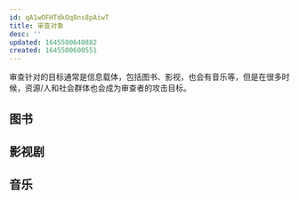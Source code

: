 ```yaml
---
id: qA1wOFHTdkOq8ns8pAiwT
title: 审查对象
desc: ''
updated: 1645500640882
created: 1645500600551
---
```


审查针对的目标通常是信息载体，包括图书、影视，也会有音乐等，但是在很多时候，资源/人和社会群体也会成为审查者的攻击目标。

## 图书


## 影视剧


## 音乐


## 
